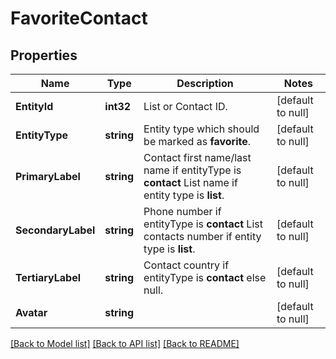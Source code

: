 # FavoriteContact

## Properties
Name | Type | Description | Notes
------------ | ------------- | ------------- | -------------
**EntityId** | **int32** | List or Contact ID. | [default to null]
**EntityType** | **string** | Entity type which should be marked as **favorite**. | [default to null]
**PrimaryLabel** | **string** | Contact first name/last name if entityType is **contact** List name if entity type is **list**. | [default to null]
**SecondaryLabel** | **string** | Phone number if entityType is **contact** List contacts number if entity type is **list**. | [default to null]
**TertiaryLabel** | **string** | Contact country if entityType is **contact** else null. | [default to null]
**Avatar** | **string** |  | [default to null]

[[Back to Model list]](../README.md#documentation-for-models) [[Back to API list]](../README.md#documentation-for-api-endpoints) [[Back to README]](../README.md)



